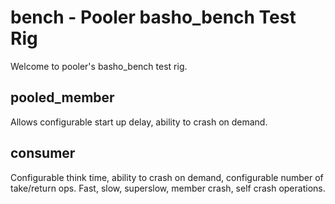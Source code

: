 # bench - Pooler basho_bench Test Rig #

Welcome to pooler's basho_bench test rig.

## pooled_member ##

Allows configurable start up delay, ability to crash on demand.

## consumer ##

Configurable think time, ability to crash on demand, configurable
number of take/return ops. Fast, slow, superslow, member crash, self
crash operations.






